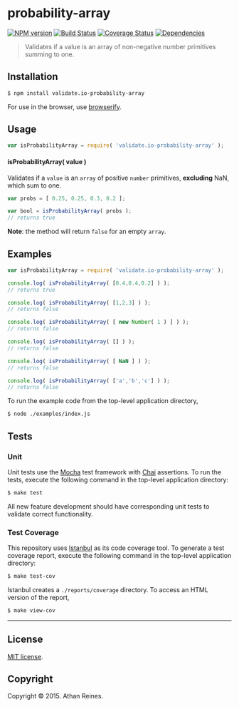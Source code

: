 probability-array
===
[![NPM version][npm-image]][npm-url] [![Build Status][travis-image]][travis-url] [![Coverage Status][codecov-image]][codecov-url] [![Dependencies][dependencies-image]][dependencies-url]

> Validates if a value is an array of non-negative number primitives summing to one.


## Installation

``` bash
$ npm install validate.io-probability-array
```

For use in the browser, use [browserify](https://github.com/substack/node-browserify).


## Usage

``` javascript
var isProbabilityArray = require( 'validate.io-probability-array' );
```

#### isProbabilityArray( value )

Validates if a `value` is an `array` of positive `number` primitives, __excluding__ NaN, which sum to one.

``` javascript
var probs = [ 0.25, 0.25, 0.3, 0.2 ];

var bool = isProbabilityArray( probs );
// returns true
```

__Note__: the method will return `false` for an empty `array`.


## Examples

``` javascript
var isProbabilityArray = require( 'validate.io-probability-array' );

console.log( isProbabilityArray( [0.4,0.4,0.2] ) );
// returns true

console.log( isProbabilityArray( [1,2,3] ) );
// returns false

console.log( isProbabilityArray( [ new Number( 1 ) ] ) );
// returns false

console.log( isProbabilityArray( [] ) );
// returns false

console.log( isProbabilityArray( [ NaN ] ) );
// returns false

console.log( isProbabilityArray( ['a','b','c'] ) );
// returns false
```

To run the example code from the top-level application directory,

``` bash
$ node ./examples/index.js
```


## Tests

### Unit

Unit tests use the [Mocha](http://mochajs.org) test framework with [Chai](http://chaijs.com) assertions. To run the tests, execute the following command in the top-level application directory:

``` bash
$ make test
```

All new feature development should have corresponding unit tests to validate correct functionality.


### Test Coverage

This repository uses [Istanbul](https://github.com/gotwarlost/istanbul) as its code coverage tool. To generate a test coverage report, execute the following command in the top-level application directory:

``` bash
$ make test-cov
```

Istanbul creates a `./reports/coverage` directory. To access an HTML version of the report,

``` bash
$ make view-cov
```


---
## License

[MIT license](http://opensource.org/licenses/MIT).


## Copyright

Copyright &copy; 2015. Athan Reines.


[npm-image]: http://img.shields.io/npm/v/validate.io-probability-array.svg
[npm-url]: https://npmjs.org/package/validate.io-probability-array

[travis-image]: http://img.shields.io/travis/validate-io/probability-array/master.svg
[travis-url]: https://travis-ci.org/validate-io/probability-array

[codecov-image]: https://img.shields.io/codecov/c/github/validate-io/probability-array/master.svg
[codecov-url]: https://codecov.io/github/validate-io/probability-array?branch=master

[dependencies-image]: http://img.shields.io/david/validate-io/probability-array.svg
[dependencies-url]: https://david-dm.org/validate-io/probability-array

[dev-dependencies-image]: http://img.shields.io/david/dev/validate-io/probability-array.svg
[dev-dependencies-url]: https://david-dm.org/dev/validate-io/probability-array

[github-issues-image]: http://img.shields.io/github/issues/validate-io/probability-array.svg
[github-issues-url]: https://github.com/validate-io/probability-array/issues
